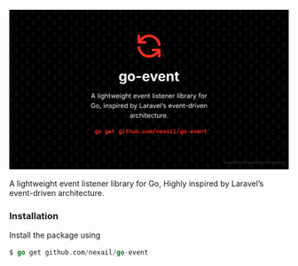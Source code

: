 ![go-event](go-event.png)

A lightweight event listener library for Go, Highly inspired by Laravel’s event-driven architecture.

### Installation

Install the package using
```go
$ go get github.com/nexail/go-event
```
